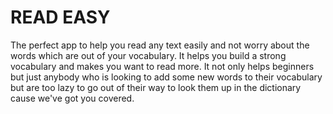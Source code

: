 # READ EASY

The perfect app to help you read any text easily and not worry about the words which are out of your vocabulary. It helps you build a strong vocabulary and makes you want to read more. It not only helps beginners but just anybody who is looking to add some new words to their vocabulary but are too lazy to go out of their way to look them up in the dictionary cause we've got you covered.
